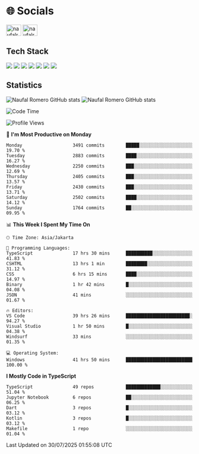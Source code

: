 <h1 align="">🌐 Socials</h1>
<p align="left">
<a href="https://linkedin.com/in/naufal-romero-putra-pratama-9ab816177/" target="blank"><img align="center" src="https://raw.githubusercontent.com/rahuldkjain/github-profile-readme-generator/master/src/images/icons/Social/linked-in-alt.svg" alt="naufalromero" height="30" width="40" /></a>
<a href="https://instagram.com/naufalromero" target="blank"><img align="center" src="https://raw.githubusercontent.com/rahuldkjain/github-profile-readme-generator/master/src/images/icons/Social/instagram.svg" alt="naufalromero" height="30" width="40" /></a>
</p>


<h2 align="">Tech Stack</h2>
<div align="">
  <img src="https://img.shields.io/badge/next.js-000000?style=for-the-badge&logo=nextdotjs&logoColor=white"/>
 <img src="https://img.shields.io/badge/typescript-%23007ACC.svg?style=for-the-badge&logo=typescript&logoColor=white"/>
 <img src="https://img.shields.io/badge/react-%2320232a.svg?style=for-the-badge&logo=react&logoColor=%2361DAFB"/>
 <img src="https://img.shields.io/badge/tailwindcss-%2338B2AC.svg?style=for-the-badge&logo=tailwind-css&logoColor=white"/>
 <img src="https://img.shields.io/badge/Prisma-3982CE?style=for-the-badge&logo=Prisma&logoColor=white"/>
 <img src="https://img.shields.io/badge/javascript-%23323330.svg?style=for-the-badge&logo=javascript&logoColor=%23F7DF1E"/>
 <img src="https://img.shields.io/badge/java-%23ED8B00.svg?style=for-the-badge&logo=openjdk&logoColor=white"/>
</div>


<h2 align="">Statistics</h2>
<div align="">
<img src="https://github-readme-stats-xi-nine-74.vercel.app/api?username=romves&show_icons=true&theme=tokyonight&include_all_commits=true&count_private=true" alt="Naufal Romero GitHub stats"/>
<img src="https://github-readme-stats-xi-nine-74.vercel.app/api/top-langs/?username=romves&theme=tokyonight&hide_border=false&include_all_commits=true&count_private=true&layout=compact" alt="Naufal Romero GitHub stats"/>
</div>

<!--START_SECTION:waka-->
![Code Time](http://img.shields.io/badge/Code%20Time-2%2C691%20hrs%2020%20mins-blue)

![Profile Views](http://img.shields.io/badge/Profile%20Views-0-blue)

📅 **I'm Most Productive on Monday** 

```text
Monday                   3491 commits        █████░░░░░░░░░░░░░░░░░░░░   19.70 % 
Tuesday                  2883 commits        ████░░░░░░░░░░░░░░░░░░░░░   16.27 % 
Wednesday                2250 commits        ███░░░░░░░░░░░░░░░░░░░░░░   12.69 % 
Thursday                 2405 commits        ███░░░░░░░░░░░░░░░░░░░░░░   13.57 % 
Friday                   2430 commits        ███░░░░░░░░░░░░░░░░░░░░░░   13.71 % 
Saturday                 2502 commits        ████░░░░░░░░░░░░░░░░░░░░░   14.12 % 
Sunday                   1764 commits        ██░░░░░░░░░░░░░░░░░░░░░░░   09.95 % 
```


📊 **This Week I Spent My Time On** 

```text
🕑︎ Time Zone: Asia/Jakarta

💬 Programming Languages: 
TypeScript               17 hrs 30 mins      ██████████░░░░░░░░░░░░░░░   41.83 % 
CSHTML                   13 hrs 1 min        ████████░░░░░░░░░░░░░░░░░   31.12 % 
CSS                      6 hrs 15 mins       ████░░░░░░░░░░░░░░░░░░░░░   14.97 % 
Binary                   1 hr 42 mins        █░░░░░░░░░░░░░░░░░░░░░░░░   04.08 % 
JSON                     41 mins             ░░░░░░░░░░░░░░░░░░░░░░░░░   01.67 % 

🔥 Editors: 
VS Code                  39 hrs 26 mins      ████████████████████████░   94.27 % 
Visual Studio            1 hr 50 mins        █░░░░░░░░░░░░░░░░░░░░░░░░   04.38 % 
Windsurf                 33 mins             ░░░░░░░░░░░░░░░░░░░░░░░░░   01.35 % 

💻 Operating System: 
Windows                  41 hrs 50 mins      █████████████████████████   100.00 % 
```

**I Mostly Code in TypeScript** 

```text
TypeScript               49 repos            █████████████░░░░░░░░░░░░   51.04 % 
Jupyter Notebook         6 repos             ██░░░░░░░░░░░░░░░░░░░░░░░   06.25 % 
Dart                     3 repos             █░░░░░░░░░░░░░░░░░░░░░░░░   03.12 % 
Kotlin                   3 repos             █░░░░░░░░░░░░░░░░░░░░░░░░   03.12 % 
Makefile                 1 repo              ░░░░░░░░░░░░░░░░░░░░░░░░░   01.04 % 
```




 Last Updated on 30/07/2025 01:55:08 UTC
<!--END_SECTION:waka-->
